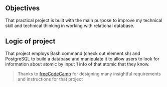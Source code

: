 ## Objectives
That practical project is built with the main purpose to improve my technical skill and technical thinking in working with relational database.
## Logic of project
That project employs Bash command (check out element.sh) and PostgreSQL to build a database and manipulate it to allow users to look for information about atomic by input 1 info of that atomic that they know.

> Thanks to [freeCodeCamp](https://www.freecodecamp.org/learn/) for designing many insightful requirements and instructions for that project
